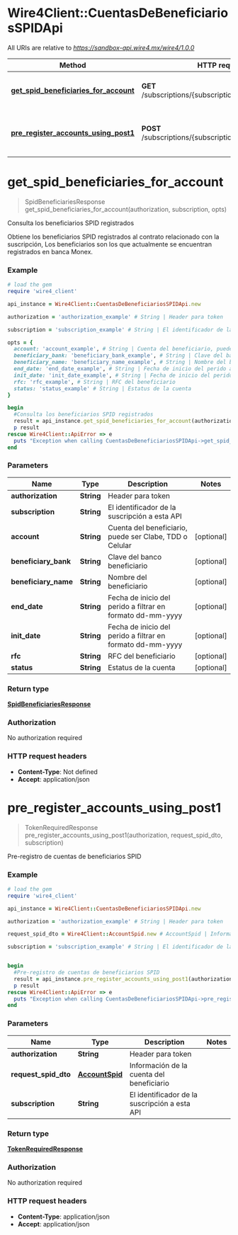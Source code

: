 # Wire4Client::CuentasDeBeneficiariosSPIDApi

All URIs are relative to *https://sandbox-api.wire4.mx/wire4/1.0.0*

Method | HTTP request | Description
------------- | ------------- | -------------
[**get_spid_beneficiaries_for_account**](CuentasDeBeneficiariosSPIDApi.md#get_spid_beneficiaries_for_account) | **GET** /subscriptions/{subscription}/beneficiaries/spid | Consulta los beneficiarios SPID registrados
[**pre_register_accounts_using_post1**](CuentasDeBeneficiariosSPIDApi.md#pre_register_accounts_using_post1) | **POST** /subscriptions/{subscription}/beneficiaries/spid | Pre-registro de cuentas de beneficiarios SPID


# **get_spid_beneficiaries_for_account**
> SpidBeneficiariesResponse get_spid_beneficiaries_for_account(authorization, subscription, opts)

Consulta los beneficiarios SPID registrados

Obtiene los beneficiarios SPID registrados al contrato relacionado con la suscripción, Los beneficiarios son los que actualmente se encuentran registrados en banca Monex.

### Example
```ruby
# load the gem
require 'wire4_client'

api_instance = Wire4Client::CuentasDeBeneficiariosSPIDApi.new

authorization = 'authorization_example' # String | Header para token

subscription = 'subscription_example' # String | El identificador de la suscripción a esta API

opts = { 
  account: 'account_example', # String | Cuenta del beneficiario, puede ser Clabe, TDD o Celular
  beneficiary_bank: 'beneficiary_bank_example', # String | Clave del banco beneficiario
  beneficiary_name: 'beneficiary_name_example', # String | Nombre del beneficiario
  end_date: 'end_date_example', # String | Fecha de inicio del perido a filtrar en formato dd-mm-yyyy
  init_date: 'init_date_example', # String | Fecha de inicio del perido a filtrar en formato dd-mm-yyyy
  rfc: 'rfc_example', # String | RFC del beneficiario
  status: 'status_example' # String | Estatus de la cuenta
}

begin
  #Consulta los beneficiarios SPID registrados
  result = api_instance.get_spid_beneficiaries_for_account(authorization, subscription, opts)
  p result
rescue Wire4Client::ApiError => e
  puts "Exception when calling CuentasDeBeneficiariosSPIDApi->get_spid_beneficiaries_for_account: #{e}"
end
```

### Parameters

Name | Type | Description  | Notes
------------- | ------------- | ------------- | -------------
 **authorization** | **String**| Header para token | 
 **subscription** | **String**| El identificador de la suscripción a esta API | 
 **account** | **String**| Cuenta del beneficiario, puede ser Clabe, TDD o Celular | [optional] 
 **beneficiary_bank** | **String**| Clave del banco beneficiario | [optional] 
 **beneficiary_name** | **String**| Nombre del beneficiario | [optional] 
 **end_date** | **String**| Fecha de inicio del perido a filtrar en formato dd-mm-yyyy | [optional] 
 **init_date** | **String**| Fecha de inicio del perido a filtrar en formato dd-mm-yyyy | [optional] 
 **rfc** | **String**| RFC del beneficiario | [optional] 
 **status** | **String**| Estatus de la cuenta | [optional] 

### Return type

[**SpidBeneficiariesResponse**](SpidBeneficiariesResponse.md)

### Authorization

No authorization required

### HTTP request headers

 - **Content-Type**: Not defined
 - **Accept**: application/json



# **pre_register_accounts_using_post1**
> TokenRequiredResponse pre_register_accounts_using_post1(authorization, request_spid_dto, subscription)

Pre-registro de cuentas de beneficiarios SPID

### Example
```ruby
# load the gem
require 'wire4_client'

api_instance = Wire4Client::CuentasDeBeneficiariosSPIDApi.new

authorization = 'authorization_example' # String | Header para token

request_spid_dto = Wire4Client::AccountSpid.new # AccountSpid | Información de la cuenta del beneficiario

subscription = 'subscription_example' # String | El identificador de la suscripción a esta API


begin
  #Pre-registro de cuentas de beneficiarios SPID
  result = api_instance.pre_register_accounts_using_post1(authorization, request_spid_dto, subscription)
  p result
rescue Wire4Client::ApiError => e
  puts "Exception when calling CuentasDeBeneficiariosSPIDApi->pre_register_accounts_using_post1: #{e}"
end
```

### Parameters

Name | Type | Description  | Notes
------------- | ------------- | ------------- | -------------
 **authorization** | **String**| Header para token | 
 **request_spid_dto** | [**AccountSpid**](AccountSpid.md)| Información de la cuenta del beneficiario | 
 **subscription** | **String**| El identificador de la suscripción a esta API | 

### Return type

[**TokenRequiredResponse**](TokenRequiredResponse.md)

### Authorization

No authorization required

### HTTP request headers

 - **Content-Type**: application/json
 - **Accept**: application/json



